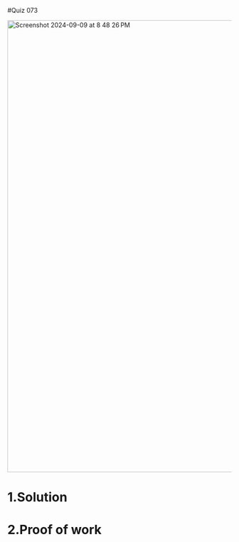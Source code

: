 #Quiz 073

<img width="1014" alt="Screenshot 2024-09-09 at 8 48 26 PM" src="https://github.com/user-attachments/assets/b36aca25-b0bf-4b6d-bab2-24c550d5cdd7">



# 1.Solution


# 2.Proof of work
